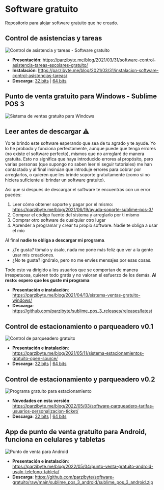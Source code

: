 # Software gratuito
Repositorio para alojar software gratuito que he creado.
## Control de asistencias y tareas
![Control de asistencia y tareas - Software gratuito](https://parzibyte.me/blog/wp-content/uploads/2021/03/Reporte-de-asistencia-Mostrar-porcentaje-de-asistencia-y-derecho-a-evaluacion-en-software-gratuito.png)

 - **Presentación**: https://parzibyte.me/blog/2021/03/31/software-control-asistencia-tareas-escolares-gratuito/
 - **Instalación**: https://parzibyte.me/blog/2021/03/31/instalacion-software-control-asistencias-tareas/
 - **Descarga**: [32 bits](https://github.com/parzibyte/software-gratuito/raw/main/control-asistencias-tareas/control_asistencias_tareas_32bits.zip) | [64 bits](https://github.com/parzibyte/software-gratuito/raw/main/control-asistencias-tareas/control_asistencias_tareas_64bits.zip)

## Punto de venta gratuito para Windows - Sublime POS 3
![Sistema de ventas gratuito para Windows](https://parzibyte.me/blog/wp-content/uploads/2021/04/Bienvenida-al-sistema-de-ventas.png)

## Leer antes de descargar ⚠
Yo te brindo este software esperando que sea de tu agrado y te ayude. Yo lo he probado y funciona perfectamente, aunque puede que tenga errores (no existe el software perfecto), mismos que no arreglaré de manera gratuita. Esto no significa que haya introducido errores al propósito, pero varias personas (que supongo no saben leer ni seguir tutoriales) me han contactado y al final insinúan que introduje errores para cobrar por arreglarlos, o quieren que les brinde soporte gratuitamente (como si no hiciera suficiente al brindar un software gratuito).

Así que si después de descargar el software te encuentras con un error puedes:

1. Leer cómo obtener soporte y pagar por el mismo: https://parzibyte.me/blog/2021/06/19/ayuda-soporte-sublime-pos-3/
2. Comprar el código fuente del sistema y arreglarlo por ti mismo
3. Comprar otro software de cualquier otro lugar
4. Aprender a programar y crear tu propio software. Nadie te obliga a usar el mío

Al final **nadie te obliga a descargar mi programa**.
- ¿Te gusta? tómalo y úsalo, nada me pone más feliz que ver a la gente usar mis creaciones.
- ¿No te gusta? ignóralo, pero no me envíes mensajes por esas cosas.

Todo esto va dirigido a los usuarios que se comportan de manera irrespetuosa, quieren todo gratis y no valoran el esfuerzo de los demás. **Al resto: espero que les guste mi programa**


 - **Presentación e instalación**: https://parzibyte.me/blog/2021/04/13/sistema-ventas-gratuito-windows/
 - **Descarga**: https://github.com/parzibyte/sublime_pos_3_releases/releases/latest

## Control de estacionamiento o parqueadero v0.1
![Control de parqueadero gratuito](https://parzibyte.me/blog/wp-content/uploads/2021/05/Dashboard-de-sistema-para-estacionamientos-Mostrar-graficas-y-total-de-pagos.png)

 - **Presentación e instalación**: https://parzibyte.me/blog/2021/05/11/sistema-estacionamientos-gratuito-open-source/
 - **Descarga**: [32 bits](https://github.com/parzibyte/software-gratuito/raw/main/control-estacionamiento/control_estacionamiento_32_bits.zip) | [64 bits](https://github.com/parzibyte/software-gratuito/raw/main/control-estacionamiento/control_estacionamiento_64_bits.zip)


## Control de estacionamiento y parqueadero v0.2

![Programa gratuito para estacionamiento ](https://parzibyte.me/blog/wp-content/uploads/2022/05/Permisos-de-usuario-para-programa-gratuito-de-gestion-de-estacionamiento.png)

 - **Novedades en esta versión**: https://parzibyte.me/blog/2022/05/03/software-parqueadero-tarifas-usuarios-personalizacion-ticket/
 - **Descarga**: [32 bits](https://github.com/parzibyte/software-gratuito/raw/main/control-estacionamiento/control_estacionamiento_32_bits_v0.2.zip) | [64 bits](https://github.com/parzibyte/software-gratuito/raw/main/control-estacionamiento/control_estacionamiento_64_bits_v0.2.zip)




## App de punto de venta gratuito para Android, funciona en celulares y tabletas
![Punto de venta para Android](https://parzibyte.me/blog/wp-content/uploads/2022/05/Graficas-de-ventas-por-ano-y-mes.jpg)

 - **Presentación e instalación**: https://parzibyte.me/blog/2022/05/04/punto-venta-gratuito-android-usalo-telefono-tableta/
 - **Descarga**: https://github.com/parzibyte/software-gratuito/raw/main/sublime_pos_3_android/sublime_pos_3_android.zip
